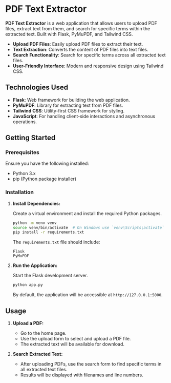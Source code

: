 # PDF Text Extractor

**PDF Text Extractor** is a web application that allows users to upload PDF files, extract text from them, and search for specific terms within the extracted text. Built with Flask, PyMuPDF, and Tailwind CSS.
- **Upload PDF Files**: Easily upload PDF files to extract their text.
- **Text Extraction**: Converts the content of PDF files into text files.
- **Search Functionality**: Search for specific terms across all extracted text files.
- **User-Friendly Interface**: Modern and responsive design using Tailwind CSS.

## Technologies Used

- **Flask**: Web framework for building the web application.
- **PyMuPDF**: Library for extracting text from PDF files.
- **Tailwind CSS**: Utility-first CSS framework for styling.
- **JavaScript**: For handling client-side interactions and asynchronous operations.

## Getting Started

### Prerequisites

Ensure you have the following installed:

- Python 3.x
- pip (Python package installer)

### Installation


1. **Install Dependencies:**

    Create a virtual environment and install the required Python packages.

    ```bash
    python -m venv venv
    source venv/bin/activate  # On Windows use `venv\Scripts\activate`
    pip install -r requirements.txt
    ```

    The `requirements.txt` file should include:

    ```
    Flask
    PyMuPDF
    ```

2. **Run the Application:**

    Start the Flask development server.

    ```bash
    python app.py
    ```

    By default, the application will be accessible at `http://127.0.0.1:5000`.

## Usage

1. **Upload a PDF:**

    - Go to the home page.
    - Use the upload form to select and upload a PDF file.
    - The extracted text will be available for download.

2. **Search Extracted Text:**

    - After uploading PDFs, use the search form to find specific terms in all extracted text files.
    - Results will be displayed with filenames and line numbers.
